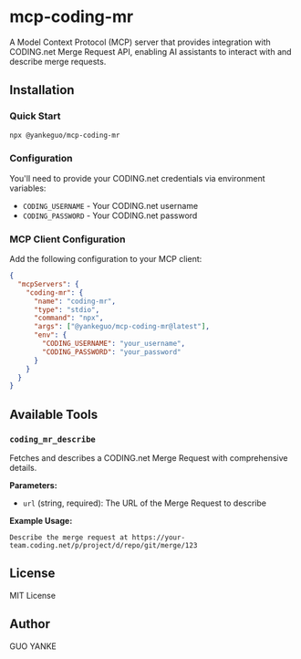 # mcp-coding-mr

A Model Context Protocol (MCP) server that provides integration with CODING.net Merge Request API, enabling AI assistants to interact with and describe merge requests.

## Installation

### Quick Start

```bash
npx @yankeguo/mcp-coding-mr
```

### Configuration

You'll need to provide your CODING.net credentials via environment variables:

- `CODING_USERNAME` - Your CODING.net username
- `CODING_PASSWORD` - Your CODING.net password

### MCP Client Configuration

Add the following configuration to your MCP client:

```json
{
  "mcpServers": {
    "coding-mr": {
      "name": "coding-mr",
      "type": "stdio",
      "command": "npx",
      "args": ["@yankeguo/mcp-coding-mr@latest"],
      "env": {
        "CODING_USERNAME": "your_username",
        "CODING_PASSWORD": "your_password"
      }
    }
  }
}
```

## Available Tools

### `coding_mr_describe`

Fetches and describes a CODING.net Merge Request with comprehensive details.

**Parameters:**

- `url` (string, required): The URL of the Merge Request to describe

**Example Usage:**

```
Describe the merge request at https://your-team.coding.net/p/project/d/repo/git/merge/123
```

## License

MIT License

## Author

GUO YANKE

